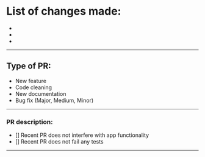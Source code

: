 # List of changes made:

-
-
-

----------------------------------------------------------------

## Type of PR:
<!-- Delete any categories that don't apply-->
* New feature
* Code cleaning
* New documentation
* Bug fix (Major, Medium, Minor)

----------------------------------------------------------------

### PR description:

- [] Recent PR does not interfere with app functionality
- [] Recent PR does not fail any tests

----------------------------------------------------------------

<!---
Example: 
Fix|Update for WineSpotter/repository_name/PR-Number/name_of_fix
--->
